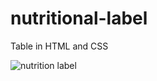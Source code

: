 # nutritional-label
Table in HTML and CSS

![nutrition label](https://user-images.githubusercontent.com/65624731/85094573-18ba0180-b1bd-11ea-9190-697367f91ea3.png)
